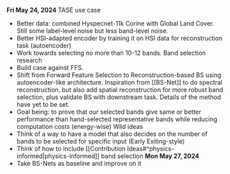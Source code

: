 **Fri May 24, 2024**
TASE use case
- Better data: combined Hyspecnet-11k Corine with Global Land Cover. Still some label-level noise but less band-level noise.
- Better HSI-adapted encoder by training it on HSI data for reconstruction task (autoencoder)
- Work towards selecting no more than 10-12 bands.
Band selection research
- Build case against FFS.
- Shift from Forward Feature Selection to Reconstruction-based BS using autoencoder-like architecture. Inspiration from [[BS-Net]] to do spectral reconstruction, but also add spatial reconstruction for more robust band selection, plus validate BS with downstream task. Details of the method have yet to be set.
- Goal being: to prove that our selected bands give same or better performance than hand-selected representative bands while reducing computation costs (energy-wise)
Wild ideas
- Think of a way to have a model that also decides on the number of bands to be selected for specific input (Early Exiting-style)
- Think of how to include [[Contribution Ideas#^physics-informed|physics-informed]] band selection 
**Mon May 27, 2024**
- Take BS-Nets as baseline and improve on it